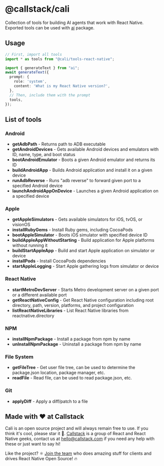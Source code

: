 # @callstack/cali

Collection of tools for building AI agents that work with React Native. Exported tools can be used with [ai](https://www.npmjs.com/package/ai) package.

## Usage

```ts
// First, import all tools
import * as tools from "@cali/tools-react-native";

import { generateText } from "ai";
await generateText({
  prompt: {
    role: 'system',
    content: 'What is my React Native version?',
  },
  // Then, include them with the prompt
  tools,
});
```

## List of tools

### Android
- **getAdbPath** - Returns path to ADB executable
- **getAndroidDevices** - Gets available Android devices and emulators with ID, name, type, and boot status
- **bootAndroidEmulator** - Boots a given Android emulator and returns its ID
- **buildAndroidApp** - Builds Android application and install it on a given device
- **runAdbReverse** - Runs "adb reverse" to forward given port to a specified Android device
- **launchAndroidAppOnDevice** - Launches a given Android application on a specified device

### Apple
- **getAppleSimulators** - Gets available simulators for iOS, tvOS, or visionOS
- **installRubyGems** - Install Ruby gems, including CocoaPods
- **bootAppleSimulator** - Boots iOS simulator with specified device ID
- **buildAppleAppWithoutStarting** - Build application for Apple platforms without running it
- **buildStartAppleApp** - Build and start Apple application on simulator or device
- **installPods** - Install CocoaPods dependencies
- **startAppleLogging** - Start Apple gathering logs from simulator or device

### React Native
- **startMetroDevServer** - Starts Metro development server on a given port or a different available port
- **getReactNativeConfig** - Get React Native configuration including root directory, path, version, platforms, and project configuration
- **listReactNativeLibraries** - List React Native libraries from reactnative.directory

### NPM
- **installNpmPackage** - Install a package from npm by name
- **unInstallNpmPackage** - Uninstall a package from npm by name

### File System
- **getFileTree** - Get user file tree, can be used to determine the package.json location, package manager, etc.
- **readFile** - Read file, can be used to read package.json, etc.

### Git
- **applyDiff** - Apply a diff/patch to a file

## Made with ❤️ at Callstack

Cali is an open source project and will always remain free to use. If you think it's cool, please star it 🌟. [Callstack](https://callstack.com) is a group of React and React Native geeks, contact us at [hello@callstack.com](mailto:hello@callstack.com) if you need any help with these or just want to say hi!

Like the project? ⚛️ [Join the team](https://callstack.com/careers/?utm_campaign=Senior_RN&utm_source=github&utm_medium=readme) who does amazing stuff for clients and drives React Native Open Source! 🔥 
